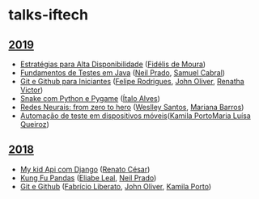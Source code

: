 # talks-iftech

## [2019](http://even3.com.br/iftech19/)

- [Estratégias para Alta Disponibilidade](talks/alta-disponibilidade/alta-disponibilidade-conductor.pdf) ([Fidélis de Moura](https://www.linkedin.com/in/fidelismoura/))
- [Fundamentos de Testes em Java](https://github.com/neilprado/Iftech-Fundamentos-Teste-Java/) ([Neil Prado](https://www.linkedin.com/in/neil-prado-49965a14a/), [Samuel Cabral](https://www.linkedin.com/in/samuel-deschamps-cabral-11a042114/))
- [Git e Github para Iniciantes](https://github.com/felipersdf/Git-e-Github---IFTech-2019) ([Felipe Rodrigues](https://www.linkedin.com/in/felipersdf/), [John Oliver](https://www.linkedin.com/in/john-oliver-venâncio-de-andrade-944950aa/), [Renatha Victor](https://www.linkedin.com/in/renathavictor/))
- [Snake com Python e Pygame](https://github.com/AlvesItalo/snake) ([Ítalo Alves](https://www.linkedin.com/in/%C3%ADtalo-a-alves-9b654b193/))
- [Redes Neurais: from zero to hero](https://github.com/W-santos/Notebooks/blob/master/Workshop_Redes_Neurais.ipynb) ([Weslley Santos](https://www.linkedin.com/in/weslley-cunha-santos), [Mariana Barros](https://www.linkedin.com/in/mariana-barros-da-nobrega))
- [Automação de teste em dispositivos móveis](https://github.com/maluqueiroz/minicurso-testes)([Kamila Porto](https://www.linkedin.com/in/kmlporto)[Maria Luísa Queiroz](https://www.linkedin.com/in/maria-lu%C3%ADsa-queiroz-de-brito-4b6424114/))

## [2018](http://even3.com.br/iftech2018/)

- [My kid Api com Django](https://rencesar.github.io/create-api-django-rest/) ([Renato César](https://www.linkedin.com/in/renatocesarlira/))
- [Kung Fu Pandas](https://github.com/elileal/kungfu_Pandas) ([Eliabe Leal](https://www.linkedin.com/in/eliabe-leal-9499a5162/), [Neil Prado](https://www.linkedin.com/in/neil-prado-49965a14a/))
- [Git e Github](https://github.com/FabricioLiber/Git-e-Github) ([Fabrício Liberato](https://www.linkedin.com/in/fabricioliberato/), [John Oliver](https://www.linkedin.com/in/john-oliver-venâncio-de-andrade-944950aa/), [Kamila Porto](https://www.linkedin.com/in/kmlporto/))
